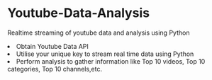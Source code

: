 # Youtube-Data-Analysis
Realtime streaming of youtube data and analysis using Python
<br>
<li> Obtain Youtube Data API </li>
<li> Utilise your unique key to stream real time data using Python </li>
<li> Perform analysis to gather information like Top 10 videos, Top 10 categories, Top 10 channels,etc.</li>

